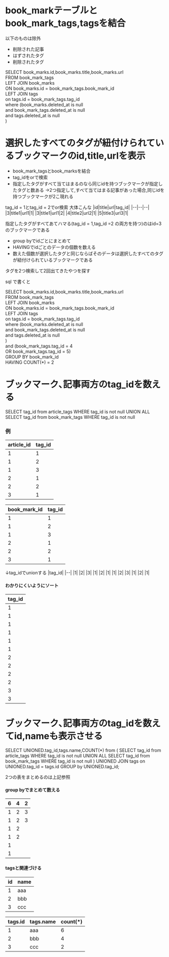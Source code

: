 # book_markテーブルとbook_mark_tags,tagsを結合
以下のものは除外
* 削除された記事
* はずされたタグ
* 削除されたタグ

SELECT book_marks.id,book_marks.title,book_marks.url  
FROM book_mark_tags   
LEFT JOIN book_marks  
ON book_marks.id = book_mark_tags.book_mark_id  
LEFT JOIN tags  
on tags.id = book_mark_tags.tag_id  
where (book_marks.deleted_at is null  
	and book_mark_tags.deleted_at is null  
    and tags.deleted_at is null  
      )  

# 選択したすべてのタグが紐付けられているブックマークのid,title,urlを表示
* book_mark_tagsとbook_marksを結合
* tag_idをorで検索
* 指定したタグがすべて当てはまるのなら同じidを持つブックマークが指定したタグと数ある
->2つ指定して,すべて当てはまる記事があった場合,同じidを持つブックマークが2こ現れる

tag_id = 1とtag_id = 2でor検索
大体こんな
|id|title|url|tag_id|
|--|--|--|
|3|title1|url1|1|
|3|title1|url1|2|
|4|title2|url2|1|
|5|title3|url3|1|

指定したタグがすべてあてハマる(tag_id = 1,tag_id =2 の両方を持つ)のはid=3のブックマークである

* group byでidごとにまとめて
* HAVINGでidごとのデータの個数を数える
* 数えた個数が選択したタグと同じならばそのデータは選択したすべてのタグが紐付けられているブックマークである

タグを2つ検索して2回出てきたやつを探す






sql で書くと

SELECT book_marks.id,book_marks.title,book_marks.url  
FROM book_mark_tags   
LEFT JOIN book_marks  
ON book_marks.id = book_mark_tags.book_mark_id  
LEFT JOIN tags  
on tags.id = book_mark_tags.tag_id  
where (book_marks.deleted_at is null  
	and book_mark_tags.deleted_at is null  
    and tags.deleted_at is null  
      )  
and (book_mark_tags.tag_id = 4  
    OR book_mark_tags.tag_id = 5)  
GROUP BY book_mark_id  
HAVING COUNT(*) = 2  

# ブックマーク､記事両方のtag_idを数える
SELECT tag_id from article_tags 
WHERE tag_id is not null 
UNION ALL
SELECT tag_id from book_mark_tags 
WHERE tag_id is not null 


### 例
|article_id|tag_id|
|--|--|
|1|1|
|1|2|
|1|3|
|2|1|
|2|2|
|3|1|

|book_mark_id|tag_id|
|--|--|
|1|1|
|1|2|
|1|3|
|2|1|
|2|2|
|3|1|

↓tag_idでunionする
|tag_id|
|--|
|1|
|2|
|3|
|1|
|2|
|1|
|1|
|2|
|3|
|1|
|2|
|1|

#### わかりにくいようにソート
|tag_id|
|--|
|1|
|1|
|1|
|1|
|1|
|1|
|2|
|2|
|2|
|2|
|3|
|3|





# ブックマーク､記事両方のtag_idを数えてid,nameも表示させる
SELECT UNIONED.tag_id,tags.name,COUNT(*) 
from ( 
    SELECT tag_id from article_tags 
    WHERE tag_id is not null 
    UNION ALL
    SELECT tag_id from book_mark_tags 
    WHERE tag_id is not null 
) UNIONED 
JOIN tags 
on UNIONED.tag_id = tags.id 
GROUP by UNIONED.tag_id;

2つの表をまとめるのは上記参照

#### group byでまとめて数える
|6|4|2|
|--|--|--|
|1|2|3|
|1|2|3|
|1|2||
|1|2||
|1|||
|1|||

#### tagsと関連づける
|id|name|
|--|--|
|1|aaa|
|2|bbb|
|3|ccc|



|tags.id|tags.name|count(*)|
|--|--|--|
|1|aaa|6|
|2|bbb|4|
|3|ccc|2|
